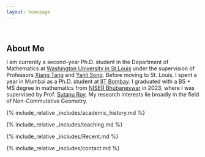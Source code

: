 ```yaml
---
layout: homepage
---
```


<h1 id="about-me"></h1>

<h2 style="margin: 60px 0px 10px;">About Me</h2>

I am currently a second-year Ph.D. student in the Department of Mathematics at <a href ="https://math.wustl.edu"> Washington University in St.Louis</a> under the supervision of Professors <a href="https://www.math.wustl.edu/~xtang/">Xiang Tang</a> and <a href="https://www.math.wustl.edu/~ylsong/">Yanli Song</a>. Before moving to St. Louis, I spent a year in Mumbai as a Ph.D. student at <a href = "https://www.math.iitb.ac.in">IIT Bombay</a>. I graduated with a BS + MS degree in mathematics from <a href="https://www.niser.ac.in/sms/">NISER Bhubaneswar</a> in 2023, where I was supervised by Prof. <a href="https://www.math.iitb.ac.in/~sutanu/">Sutanu Roy</a>. My research interests lie broadly in the field of Non-Commutative Geometry.




{% include_relative _includes/academic_history.md %}

{% include_relative _includes/teaching.md %}

{% include_relative _includes/Recent.md %}

{% include_relative _includes/contact.md %}




